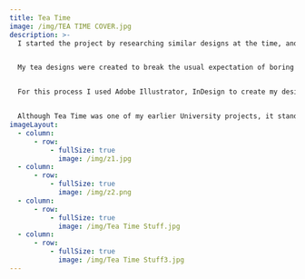 ```yaml
---
title: Tea Time
image: /img/TEA TIME COVER.jpg
description: >-
  I started the project by researching similar designs at the time, and experimenting with different fonts, colours and textures before starting on my own design. After the research stage, I went out and found an existing tea box (in this case, I used Lipton) as a template. I converted my flattened paper template into a digital file that I used in Adobe Illustrator to draw out the designs I had concocted.


  My tea designs were created to break the usual expectation of boring tea packaging; I wanted the packaging to speak for itself, to catch and bemuse the consumer when they enter the tea aisle in search for their perfect cuppa.


  For this process I used Adobe Illustrator, InDesign to create my designs. They were then printed on 300GSM double-sided paper (the other side of which included a pattern that would be seen when the box opened). I hand cut the templates and glued them together to form the completed Tea Time boxes.


  Although Tea Time was one of my earlier University projects, it stands to be one of the more creative outcomes I’ve produced. I regard it as one of my most thought out and calculated projects to date and hope to work more within product packaging in the future.
imageLayout:
  - column:
      - row:
          - fullSize: true
            image: /img/z1.jpg
  - column:
      - row:
          - fullSize: true
            image: /img/z2.png
  - column:
      - row:
          - fullSize: true
            image: /img/Tea Time Stuff.jpg
  - column:
      - row:
          - fullSize: true
            image: /img/Tea Time Stuff3.jpg
---
```






